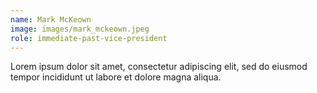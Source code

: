 ```yaml
---
name: Mark McKeown
image: images/mark_mckeown.jpeg
role: immediate-past-vice-president
---
```


Lorem ipsum dolor sit amet, consectetur adipiscing elit, sed do eiusmod tempor incididunt ut labore et dolore magna aliqua.
